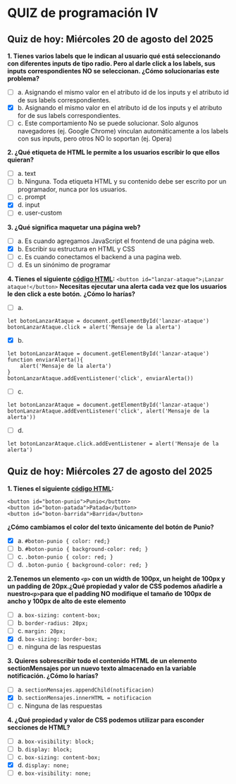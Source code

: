 #  QUIZ de programación IV
## Quiz de hoy: Miércoles 20 de agosto del 2025

**1. Tienes varios labels que le indican al usuario qué está seleccionando con diferentes inputs de tipo radio. Pero al darle click a los labels, sus inputs correspondientes NO se seleccionan. ¿Cómo solucionarías este problema?**

- [ ] a. Asignando el mismo valor en el atributo id de los inputs y el atributo id de sus labels correspondientes.
- [x] b. Asignando el mismo valor en el atributo id de los inputs y el atributo for de sus labels correspondientes.
- [ ] c. Este comportamiento No se puede solucionar. Solo algunos navegadores (ej. Google Chrome) vinculan automáticamente a los labels con sus inputs, pero otros NO lo soportan (ej. Opera)

**2. ¿Qué etiqueta de HTML le permite a los usuarios escribir lo que ellos quieran?**

- [ ] a. text
- [ ] b. Ninguna. Toda etiqueta HTML y su contenido debe ser escrito por un programador, nunca por los usuarios.
- [ ] c. prompt
- [x] d. input
- [ ] e. user-custom

**3. ¿Qué significa maquetar una página web?**

- [ ] a. Es cuando agregamos JavaScript el frontend de una página web.
- [x] b. Escribir su estructura en HTML y CSS
- [ ] c. Es cuando conectamos el backend a una pagina web.
- [ ] d. Es un sinónimo de programar

**4. Tienes el siguiente  [código HTML](https://campus.frsr.utn.edu.ar/moodle/mod/page/view.php?id=62509 "CÓDIGO HTML"):**
`<button id="lanzar-ataque">¡Lanzar ataque!</button>`
**Necesitas ejecutar una alerta cada vez que los usuarios le den click a este botón.**
**¿Cómo lo harías?**

- [ ] a.  
```
let botonLanzarAtaque = document.getElementById('lanzar-ataque')
botonLanzarAtaque.click = alert('Mensaje de la alerta')
```

- [x] b. 
```
let botonLanzarAtaque = document.getElementById('lanzar-ataque')
function enviarAlerta(){
	alert('Mensaje de la alerta')
}
botonLanzarAtaque.addEventListener('click', enviarAlerta())
```

- [ ] c. 
```
let botonLanzarAtaque = document.getElementById('lanzar-ataque')
botonLanzarAtaque.addEventListener('click', alert('Mensaje de la alerta'))
```
- [ ] d.

`let botonLanzarAtaque.click.addEventListener = alert('Mensaje de la alerta')`

## Quiz de hoy: Miércoles 27 de agosto del 2025

**1. Tienes el siguiente  [código HTML](https://campus.frsr.utn.edu.ar/moodle/mod/page/view.php?id=62509 "CÓDIGO HTML"):**
```
<button id="boton-punio">Punio</button>
<button id="boton-patada">Patada</button>
<button id="boton-barrida">Barrida</button>
```
**¿Cómo cambiamos el color del texto únicamente del botón de Punio?** 

- [x] a. `#boton-punio { color: red;}`
- [ ] b. `#boton-punio { background-color: red; }`
- [ ] c. `.boton-punio { color: red; }`
- [ ] d. `.boton-punio { background-color: red; }`

**2.Tenemos un elemento `<p>` con un width de 100px, un height de 100px y un padding de 20px.¿Qué propiedad y valor de CSS podemos añadirle a nuestro`<p>`para que el padding NO modifique el tamaño de 100px de ancho y 100px de alto de este elemento**
- [ ] a. `box-sizing: content-box;`
- [ ] b. `border-radius: 20px;`
- [ ] c. `margin: 20px;`
- [x] d. `box-sizing: border-box;`
- [ ] e. ninguna de las respuestas

**3. Quieres sobrescribir todo el contenido HTML de un elemento sectionMensajes por un nuevo texto almacenado en la variable notificación. ¿Cómo lo harías?**
- [ ] a. `sectionMensajes.appendChild(notificacion)`
- [x] b. `sectionMensajes.innerHTML = notificacion`
- [ ] c. Ninguna de las respuestas

**4. ¿Qué propiedad y valor de CSS podemos utilizar para esconder secciones de HTML?**
- [ ] a. `box-visibility: block;`
- [ ] b. `display: block;`
- [ ] c. `box-sizing: content-box;`
- [x] d. `display: none;`
- [ ] e. `box-visibility: none;`